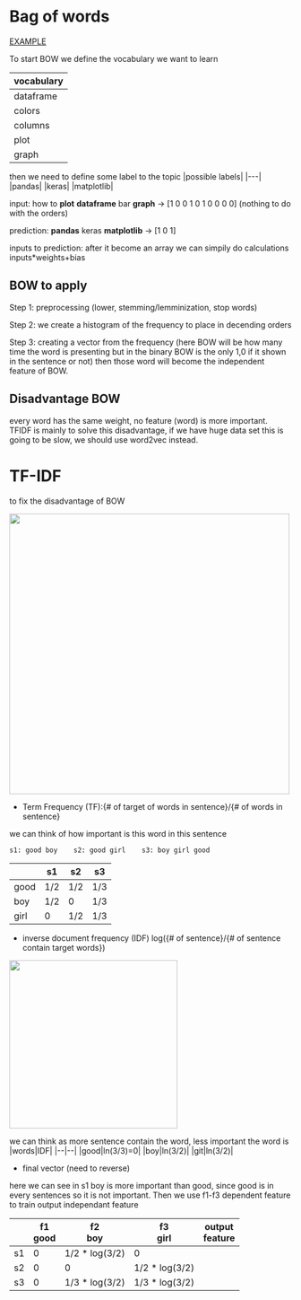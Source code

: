 # Bag of words
[EXAMPLE](bow_simple_example.py)

To start BOW we define the vocabulary we want to learn

|vocabulary|
|---|
|dataframe|
|colors|
|columns|
|plot|
|graph|

then we need to define some label to the topic
|possible labels|
|---|
|pandas|
|keras|
|matplotlib|

input: how to **plot** **dataframe** bar **graph**
-> [1 0 0 1 0 1 0 0 0 0]  (nothing to do with the orders)

prediction: **pandas** keras **matplotlib** -> [1 0 1]

inputs to prediction: after it become an array we can simpily do calculations inputs*weights+bias


## BOW to apply

Step 1: preprocessing (lower, stemming/lemminization, stop words)

Step 2: we create a histogram of the frequency to place in decending orders

Step 3: creating a vector from the frequency (here BOW will be how many time the word is presenting
but in the binary BOW is the only 1,0 if it shown in the sentence or not) then those word will become
the independent feature of BOW.

## Disadvantage BOW

every word has the same weight, no feature (word) is more important. TFIDF is mainly to solve this disadvantage,
if we have huge data set this is going to be slow, we should use word2vec instead.

# TF-IDF

to fix the disadvantage of BOW

<img src="https://www.quentinfily.fr/wp-content/uploads/2015/11/td-idf-graphic.png" width="500">

* Term Frequency (TF):{# of target of words in sentence}/{# of words in sentence}

we can think of how important is this word in this sentence

```
s1: good boy    s2: good girl    s3: boy girl good
```
|  |s1|s2|s3|
|--|--|--|--|
|good|1/2|1/2|1/3|
|boy|1/2|0|1/3|
|girl|0|1/2|1/3|

* inverse document frequency (IDF) log({# of sentence}/{# of sentence contain target words})

<img src="https://upload.wikimedia.org/wikipedia/commons/thumb/5/50/Logarithme_neperien.svg/1200px-Logarithme_neperien.svg.png" width="300">

we can think as more sentence contain the word, less important the word is
|words|IDF|
|--|--|
|good|ln(3/3)=0|
|boy|ln(3/2)|
|git|ln(3/2)|

* final vector (need to reverse)

here we can see in s1 boy is more important than good, since good is in every sentences so it is not important.
 Then we use f1-f3 dependent feature to train output independant feature

| |f1 <br> good|f2 <br> boy|f3 <br> girl|output <br> feature|
|--|--|--|--|--|
|s1|0|1/2 * log(3/2)|0||
|s2|0|0|1/2 * log(3/2)||
|s3|0|1/3 * log(3/2)|1/3 * log(3/2)||





